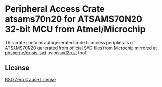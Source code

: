 # Peripheral Access Crate atsams70n20 for ATSAMS70N20 32-bit MCU from Atmel/Microchip

This crate contains autogenerated code to access peripherals of ATSAMS70N20 generated from official SVD files from Microchip mirrored at [posborne/cmsis-svd](https://github.com/posborne/cmsis-svd) using [svd2rust](https://github.com/rust-embedded/svd2rust/) tool.

## License

[BSD Zero Clause License](https://choosealicense.com/licenses/0bsd/)
